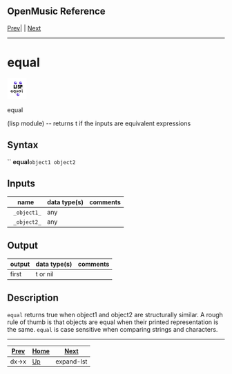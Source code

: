 OpenMusic Reference  
---  
[Prev](dx-x)| | [Next](expand-lst)  
  
* * *

# equal

![](figures/functions/lisp/equal.png)

  
  
equal  
  
(lisp module) \-- returns t if the inputs are equivalent expressions  

## Syntax

`` **equal**` object1 object2 `

## Inputs

name| data type(s)| comments  
---|---|---  
` _object1_`|  any|  
` _object2_`|  any|  
  
## Output

output| data type(s)| comments  
---|---|---  
first| t or nil|  
  
## Description

`equal` returns true when object1 and object2 are structurally similar. A
rough rule of thumb is that objects are equal when their printed
representation is the same. `equal` is case sensitive when comparing strings
and characters.

* * *

[Prev](dx-x)| [Home](index)| [Next](expand-lst)  
---|---|---  
dx->x| [Up](funcref.main)| expand-lst

